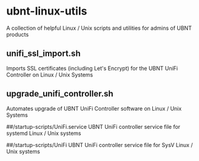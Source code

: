 # ubnt-linux-utils
A collection of helpful Linux / Unix scripts and utilities for admins of UBNT products

## unifi_ssl_import.sh
Imports SSL certificates (including Let's Encrypt) for the UBNT UniFi Controller on Linux / Unix Systems

## upgrade_unifi_controller.sh
Automates upgrade of UBNT UniFi Controller software on Linux / Unix Systems

##/startup-scripts/UniFi.service
UBNT UniFi controller service file for systemd Linux / Unix systems

##/startup-scripts/UniFi
UBNT UniFi controller service file for SysV Linux / Unix systems
